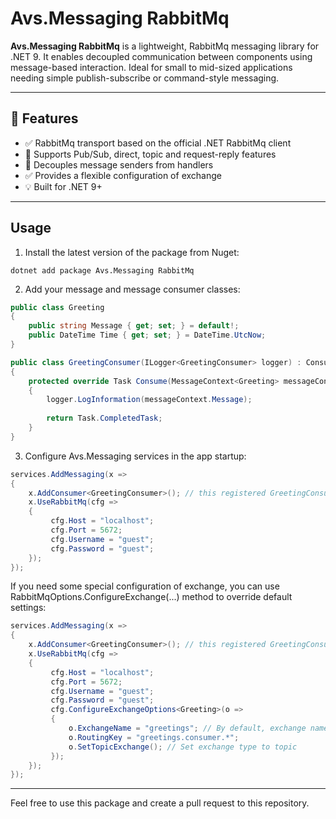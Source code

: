 # Avs.Messaging RabbitMq

**Avs.Messaging RabbitMq** is a lightweight, RabbitMq messaging library for .NET 9. It enables decoupled communication between components using message-based interaction. Ideal for small to mid-sized applications needing simple publish-subscribe or command-style messaging.

---

## 🚀 Features

- ✅ RabbitMq transport based on the official .NET RabbitMq client
- 🧩 Supports Pub/Sub, direct, topic and request-reply features
- 🧼 Decouples message senders from handlers
- ✅ Provides a flexible configuration of exchange
- 💡 Built for .NET 9+

---

## Usage

1) Install the latest version of the package from Nuget:

```
dotnet add package Avs.Messaging RabbitMq
```

2) Add your message and message consumer classes:

```csharp
public class Greeting
{
    public string Message { get; set; } = default!;
    public DateTime Time { get; set; } = DateTime.UtcNow;
}

public class GreetingConsumer(ILogger<GreetingConsumer> logger) : ConsumerBase<Greeting>
{
    protected override Task Consume(MessageContext<Greeting> messageContext)
    {
        logger.LogInformation(messageContext.Message);
        
        return Task.CompletedTask;
    }
}
```

3) Configure Avs.Messaging services in the app startup:

```csharp
services.AddMessaging(x =>
{
    x.AddConsumer<GreetingConsumer>(); // this registered GreetingConsumer as a scoped service
    x.UseRabbitMq(cfg =>
    {
         cfg.Host = "localhost";
         cfg.Port = 5672;
         cfg.Username = "guest";
         cfg.Password = "guest";
    });
});

```
If you need some special configuration of exchange, you can use RabbitMqOptions.ConfigureExchange<T>(...) method to override default settings:

```csharp
services.AddMessaging(x =>
{
    x.AddConsumer<GreetingConsumer>(); // this registered GreetingConsumer as a scoped service
    x.UseRabbitMq(cfg =>
    {
         cfg.Host = "localhost";
         cfg.Port = 5672;
         cfg.Username = "guest";
         cfg.Password = "guest";
         cfg.ConfigureExchangeOptions<Greeting>(o =>
         {
             o.ExchangeName = "greetings"; // By default, exchange name is the full name of message type
             o.RoutingKey = "greetings.consumer.*";
             o.SetTopicExchange(); // Set exchange type to topic
         });
    });
});

```

---

Feel free to use this package and create a pull request to this repository.